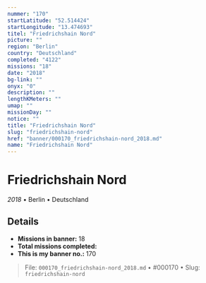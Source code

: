 ```yaml
---
nummer: "170"
startLatitude: "52.514424"
startLongitude: "13.474693"
titel: "Friedrichshain Nord"
picture: ""
region: "Berlin"
country: "Deutschland"
completed: "4122"
missions: "18"
date: "2018"
bg-link: ""
onyx: "0"
description: ""
lengthKMeters: ""
umap: ""
missionDay: ""
notice: ""
title: "Friedrichshain Nord"
slug: "friedrichshain-nord"
href: "banner/000170_friedrichshain-nord_2018.md"
name: "Friedrichshain Nord"
---
```

# Friedrichshain Nord

*2018* • Berlin • Deutschland





## Details

- **Missions in banner:** 18
- **Total missions completed:** 
- **This is my banner no.:** 170






> File: `000170_friedrichshain-nord_2018.md` • #000170 • Slug: `friedrichshain-nord`
